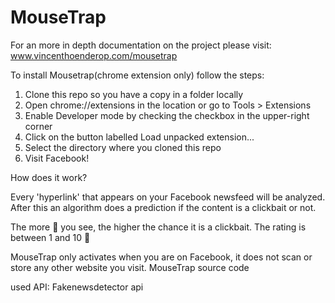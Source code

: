 # MouseTrap

For an more in depth documentation on the project please visit: www.vincenthoenderop.com/mousetrap

To install Mousetrap(chrome extension only) follow the steps:

1. Clone this repo so you have a copy in a folder locally
2. Open chrome://extensions in the location or go to Tools > Extensions
3. Enable Developer mode by checking the checkbox in the upper-right corner
4. Click on the button labelled Load unpacked extension...
5. Select the directory where you cloned this repo
6. Visit Facebook!


How does it work?

Every 'hyperlink' that appears on your Facebook newsfeed will be analyzed. After this an algorithm does a prediction if the content is a clickbait or not.

The more 🧀 you see, the higher the chance it is a clickbait. The rating is between 1 and 10 🧀

MouseTrap only activates when you are on Facebook, it does not scan or store any other website you visit.
MouseTrap source code

used API:
Fakenewsdetector api
